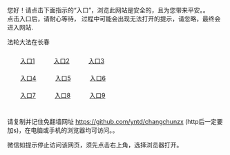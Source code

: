 您好！请点击下面指示的“入口”，浏览此网站是安全的，且为您带来平安。。 <br/>
点击入口后，请耐心等待， 过程中可能会出现无法打开的提示，请忽略，最终会进入网站. </br>

法轮大法在长春<br/>
<div style="padding:10px"><a style="margin:20px" target="_blank" href="https://d15yxm9njrlrg0.cloudfront.net/2Qpsp?pwjupdzm" id="ccLink1" rel="nofollow">入口1</a> <a target="_blank" style="margin:20px" href="https://d2dngyr6u9tyw9.cloudfront.net/2Qpsp?epdketgc" id="ccLink2" rel="nofollow">入口2</a> <a style="margin:20px" target="_blank" href="https://d3q9wwkvckh5id.cloudfront.net/2Qpsp?ndiepr" id="ccLink3" rel="nofollow">入口3</a></div>

<div style="padding:10px" ><a style="margin:20px" target="_blank" href="https://d15yxm9njrlrg0.cloudfront.net/2Qpsp?pwjupdzm" id="ccLink4" rel="nofollow">入口4</a> <a style="margin:20px" href="https://d2dngyr6u9tyw9.cloudfront.net/2Qpsp?epdketgc" target="_blank" id="ccLink5" rel="nofollow">入口5</a> <a style="margin:20px" href="https://d3q9wwkvckh5id.cloudfront.net/2Qpsp?ndiepr" target="_blank" id="ccLink6" rel="nofollow">入口6</a></div>

<div style="padding:10px"><a style="margin:20px" target="_blank" href="https://d15yxm9njrlrg0.cloudfront.net/2Qpsp?pwjupdzm" id="ccLink7" rel="nofollow">入口7</a> <a style="margin:20px" href="https://d2dngyr6u9tyw9.cloudfront.net/2Qpsp?epdketgc" target="_blank" id="ccLink8" rel="nofollow">入口8</a> <a style="margin:20px" target="_blank" href="https://d3q9wwkvckh5id.cloudfront.net/2Qpsp?ndiepr" id="ccLink9" rel="nofollow">入口9</a></div>

<br/>



请复制并记住免翻墙网址 https://github.com/yntd/changchunzx (http后一定要加s)，在电脑或手机的浏览器均可访问。。<br/>

微信如提示停止访问该网页，须先点击右上角，选择浏览器打开。
